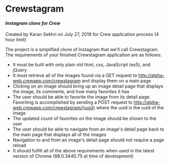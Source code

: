 # Crewstagram
#### _Instagram clone for Crew_
Created by Karan Sekhri on July 27, 2018 for Crew application process (4 hour limit)

The project is a simplified clone of Instagram that we'll call Crewstagram.  The requirements of your finished Crewstagram application are as follows:
* It must be built with only plain old html, css, JavaScript (es5), and jQuery
* It must retrieve all of the images found via a GET request to http://alpha-web.crewapp.com/crewstagram and display them on a main page
* Clicking on an image should bring up an image detail page that displays the image, its comments, and how many favorites it has
* The user should be able to favorite the image from its detail page.  Favoriting is accomplished by sending a POST request to http://alpha-web.crewapp.com/crewstagram/{uuid} where the uuid is the uuid of the image
* The updated count of favorites on the image should be shown to the user
* The user should be able to navigate from an image's detail page back to the main page that displays all of the images
* Navigation to and from an image's detail page should not require a page reload
* It should fulfill all of the above requirements when used in the latest version of Chrome (68.0.3440.75 at time of development)
